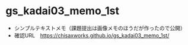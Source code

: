 # gs_kadai03_memo_1st
- シンプルテキストメモ（課題提出は画像メモのほうだが作ったので公開）
- 確認URL　https://chisaxworks.github.io/gs_kadai03_memo_1st/
